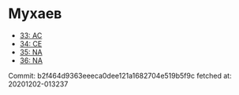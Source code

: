 # Мухаев
- [33: AC](33.md)
- [34: CE](34.md)
- [35: NA](35.md)
- [36: NA](36.md)

Commit: b2f464d9363eeeca0dee121a1682704e519b5f9c
 fetched at: 20201202-013237
